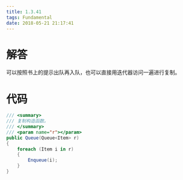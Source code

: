 ```yaml
---
title: 1.3.41
tags: Fundamental
date: 2018-05-21 21:17:41
---
```


# 解答

可以按照书上的提示出队再入队，也可以直接用迭代器访问一遍进行复制。

# 代码

```csharp
/// <summary>
/// 复制构造函数。
/// </summary>
/// <param name="r"></param>
public Queue(Queue<Item> r)
{
    foreach (Item i in r)
    {
        Enqueue(i);
    }
}
```
